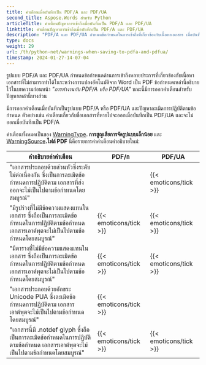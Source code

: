 ```yaml
---
title: คำเตือนเมื่อบันทึกเป็น PDF/A และ PDF/UA
second_title: Aspose.Words สำหรับ Python
articleTitle: คำเตือนปัญหาการเข้าถึงเมื่อบันทึกเป็น PDF/A และ PDF/UA
linktitle: คำเตือนปัญหาการเข้าถึงเมื่อบันทึกเป็น PDF/A และ PDF/UA
description: "PDF/A และ PDF/UA กำหนดข้อกำหนดในการเข้าถึงที่เกี่ยวข้องกับเนื้อหาเอกสาร เมื่อบันทึกเป็น PDF/A หรือ PDF/UA ใน Python และปัญหาละเมิดการปฏิบัติตามข้อกำหนด ระบบจะออกคำเตือน"
type: docs
weight: 29
url: /th/python-net/warnings-when-saving-to-pdfa-and-pdfua/
timestamp: 2024-01-27-14-07-04
---
```


รูปแบบ PDF/A และ PDF/UA กำหนดข้อกำหนดด้านการเข้าถึงหลายประการที่เกี่ยวข้องกับเนื้อหาเอกสารที่ไม่สามารถทำได้ในระหว่างการแปลงอัตโนมัติจาก Word เป็น PDF ข้อกำหนดเหล่านี้อธิบายไว้ในบทความก่อนหน้า *"การทำงานกับ PDF/A หรือ PDF/UA"* ขณะนี้มีการออกคำเตือนสำหรับปัญหาเหล่านี้บางส่วน

มีการออกคำเตือนเมื่อบันทึกเป็นรูปแบบ PDF/A หรือ PDF/UA และปัญหาละเมิดการปฏิบัติตามข้อกำหนด ตัวอย่างเช่น คำเตือนเกี่ยวกับชื่อเอกสารที่หายไปจะออกเมื่อบันทึกเป็น PDF/UA และจะไม่ออกเมื่อบันทึกเป็น PDF/A

คำเตือนทั้งหมดเป็นของ [WarningType](https://reference.aspose.com/words/python-net/aspose.words/warningtype/)**. การสูญเสียการจัดรูปแบบเล็กน้อย** และ [WarningSource](https://reference.aspose.com/words/python-net/aspose.words/warningsource/)**.ไฟล์ PDF** นี่คือรายการค่าคำเตือนคำอธิบายใหม่:

|  คำอธิบายค่าคำเตือน |  PDF/ก |  PDF/UA |
|  ------------------------------------------------------------  |  ----------------------  |  ----------------------  |
|  "เอกสารประกอบด้วยส่วนหัวซึ่งระดับไม่ต่อเนื่องกัน ซึ่งเป็นการละเมิดข้อกำหนดการปฏิบัติตาม เอกสารที่ส่งออกจะไม่เป็นไปตามข้อกำหนดโดยสมบูรณ์" |                          |   {{< emoticons/tick >}}  |
|  "มีรูปร่างที่ไม่มีข้อความแสดงแทนในเอกสาร ซึ่งถือเป็นการละเมิดข้อกำหนดในการปฏิบัติตามข้อกำหนด เอกสารเอาต์พุตจะไม่เป็นไปตามข้อกำหนดโดยสมบูรณ์" |   {{< emoticons/tick >}}  |   {{< emoticons/tick >}}  |
|  "มีตารางที่ไม่มีข้อความแสดงแทนในเอกสาร ซึ่งถือเป็นการละเมิดข้อกำหนดในการปฏิบัติตามข้อกำหนด เอกสารเอาต์พุตจะไม่เป็นไปตามข้อกำหนดโดยสมบูรณ์" |   {{< emoticons/tick >}}  |   {{< emoticons/tick >}}  |
|  "เอกสารประกอบด้วยอักขระ Unicode PUA ซึ่งละเมิดข้อกำหนดการปฏิบัติตาม เอกสารเอาต์พุตจะไม่เป็นไปตามข้อกำหนดโดยสมบูรณ์" |   {{< emoticons/tick >}}  |                          |
|  "เอกสารนี้มี .notdef glyph ซึ่งถือเป็นการละเมิดข้อกำหนดในการปฏิบัติตามข้อกำหนด เอกสารเอาต์พุตจะไม่เป็นไปตามข้อกำหนดโดยสมบูรณ์" |   {{< emoticons/tick >}}  |   {{< emoticons/tick >}}  |

